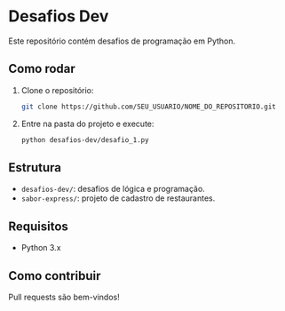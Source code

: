 # Desafios Dev

Este repositório contém desafios de programação em Python.

## Como rodar

1. Clone o repositório:
   ```sh
   git clone https://github.com/SEU_USUARIO/NOME_DO_REPOSITORIO.git
   ```
2. Entre na pasta do projeto e execute:
   ```sh
   python desafios-dev/desafio_1.py
   ```

## Estrutura

- `desafios-dev/`: desafios de lógica e programação.
- `sabor-express/`: projeto de cadastro de restaurantes.

## Requisitos
- Python 3.x

## Como contribuir
Pull requests são bem-vindos!

